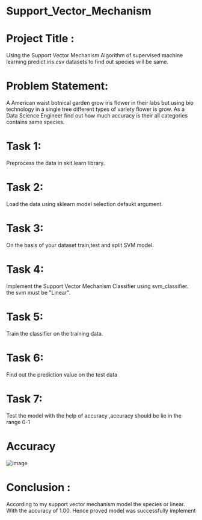 # Support_Vector_Mechanism

# Project Title :
Using the Support Vector Mechanism Algorithm of supervised machine learning predict iris.csv datasets to find out species will be same.

# Problem Statement:
A American waist botnical garden grow iris flower in their labs but using bio technology in a single tree different types of variety flower is grow. As a Data Science Engineer find out how much accuracy is their all categories contains same species.

# Task 1:
Preprocess the data in skit.learn library.
# Task 2:
Load the data using sklearn model selection defaukt argument.
# Task 3:
On the basis of your dataset train,test and split SVM model.
# Task 4:
Implement the Support Vector Mechanism Classifier using svm_classifier. the svm must be "Linear".
# Task 5:
Train the classifier on the training data.
# Task 6:
Find out the prediction value on the test data
# Task 7:
Test the model with the help of accuracy ,accuracy should be lie in the range 0-1

# Accuracy
![image](https://github.com/keerthigoud163/Support_Vector_Mechanism/assets/143246784/76321c68-5422-436c-8621-213cff262d44)

# Conclusion :
According to my support vector mechanism model the species or linear. With the accuracy of 1.00.
Hence proved model was successfully implement
